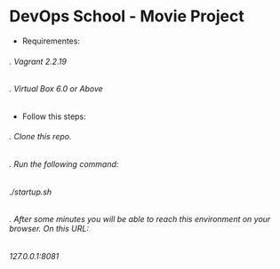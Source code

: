 # DevOps School - Movie Project 

 - Requirementes:
 ######      . Vagrant 2.2.19
 ######      . Virtual Box 6.0 or Above

 - Follow this steps:
######      . Clone this repo.
######      . Run the following command:
######          ./startup.sh
######      . After some minutes you will be able to reach this environment on your browser. On this URL:
######          127.0.0.1:8081
